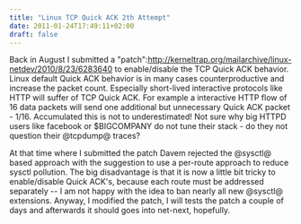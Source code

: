 ```yaml
---
title: "Linux TCP Quick ACK 2th Attempt"
date: 2011-01-24T17:49:11+02:00
draft: false
---
```


Back in August I submitted a
"patch":<http://kerneltrap.org/mailarchive/linux-netdev/2010/8/23/6283640>
to enable/disable the TCP Quick ACK behavior. Linux default Quick ACK
behavior is in many cases counterproductive and increase the packet count.
Especially short-lived interactive protocols like HTTP will suffer of TCP
Quick ACK. For example a interactive HTTP flow of 16 data packets will
send one additional but unnecessary Quick ACK packet - 1/16. Accumulated
this is not to underestimated! Not sure why big HTTPD users like facebook or
$BIGCOMPANY do not tune their stack - do they not question their @tcpdump@
traces?


At that time where I submitted the patch Davem rejected the @sysctl@ based
approach with the suggestion to use a per-route approach to reduce sysctl
pollution. The big disadvantage is that it is now a little bit tricky to
enable/disable Quick ACK's, because each route must be addressed separately --
I am not happy with the idea to ban nearly all new @sysctl@ extensions.
Anyway, I modified the patch, I will tests the patch a couple of days and
afterwards it should goes into net-next, hopefully.


